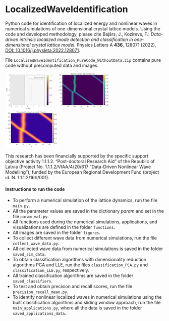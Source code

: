 # LocalizedWaveIdentification

Python code for identification of localized energy and nonlinear waves in numerical simulations of one-dimensional crystal lattice models. Using the code and developed methodology, please cite Bajārs, J., Kozirevs, F.: *Data-driven intrinsic localized mode detection and classification in one-dimensional crystal lattice model*. Physics Letters A **436**, 128071 (2022), [DOI: 10.1016/j.physleta.2022.128071](https://doi.org/10.1016/j.physleta.2022.128071).

File `LocalizedWaveIdentification_PureCode_WithoutData.zip` contains pure code without precomputed data and images.

<p float="left">
  <img src="figures/LLE_X_linear_Nsim1000Nd6.png" width="30%" /> &nbsp;    
  <img src="figures/particle_energy_density_Nsim1000Nd6.png" width="33%" /> &nbsp;   
  <img src="figures/normalized_localization_density_Nsim1000Nd6.png" width="33%" /> 
</p>

This research has been financially supported by the specific support objective activity 1.1.1.2. “Post-doctoral Research Aid” of the Republic of Latvia (Project No. 1.1.1.2/VIAA/4/20/617 “Data-Driven Nonlinear Wave Modelling”), funded by the European Regional Development Fund (project id. N. 1.1.1.2/16/I/001).

#### Instructions to run the code
- To perform a numerical simulation of the lattice dynamics, run the file `main.py`.
- All the parameter values are saved in the dictionary *param* and set in the file `param_val.py`.
- All functions used during the numerical simulations, applications, and visualizations are defined in the folder `functions`.
- All images are saved in the folder `figures`.
- To collect different wave data from numerical simulations, run the file `collect_wave_data.py`.
- All collected wave data from numerical simulations is saved in the folder `saved_sim_data`.
- To obtain classification algorithms with dimensionality reduction algorithms PCA and LLE, run the files `classification_PCA.py` and `classification_LLE.py`, respectively.
- All trained classification algorithms are saved in the folder `saved_classifiers`.
- To test and obtain precision and recall scores, run the file `precision_recall_mean.py`.
- To identify nonlinear localized waves in numerical simulations using the built classification algorithms and sliding window approach, run the file `main_applications.py`, where all the data is saved in the folder `saved_applications_data`.
